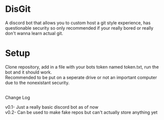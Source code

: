 # DisGit
A discord bot that allows you to custom host a git style experience, has questionable security so only recommended if your really bored or really don't wanna learn actual git.

# Setup

<p> Clone repository, add in a file with your bots token named token.txt, run the bot and it should work.  <br> Recommended to be put on a seperate drive or not an important computer due to the nonexistant security. </p> <br

# Change Log

v0.1- Just a really basic discord bot as of now  <br>
v0.2- Can be used to make fake repos but can't actually store anything yet <br>


